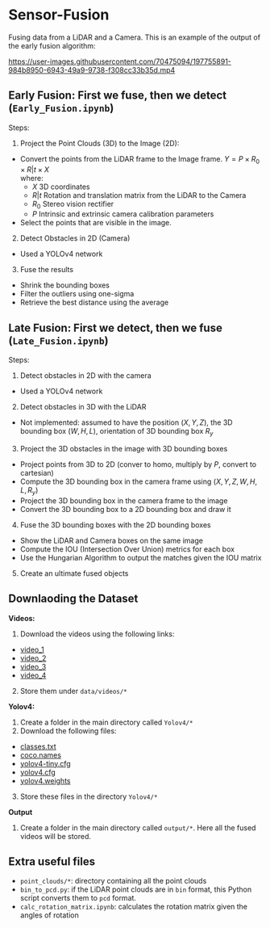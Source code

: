 # Sensor-Fusion
Fusing data from a LiDAR and a Camera. This is an example of the output of the early fusion algorithm:

https://user-images.githubusercontent.com/70475094/197755891-984b8950-6943-49a9-9738-f308cc33b35d.mp4

## Early Fusion: First we fuse, then we detect (`Early_Fusion.ipynb`)
Steps:
1. Project the Point Clouds (3D) to the Image (2D):
  - Convert the points from the LiDAR frame to the Image frame.
  $Y = P \times R_0 \times R|t \times X$\
  where:
    - $X$ 3D coordinates
    - $R|t$ Rotation and translation matrix from the LiDAR to the Camera
    - $R_0$ Stereo vision rectifier
    - $P$ Intrinsic and extrinsic camera calibration parameters 
  - Select the points that are visible in the image.
2. Detect Obstacles in 2D (Camera)
  - Used a YOLOv4 network
3. Fuse the results
  - Shrink the bounding boxes
  - Filter the outliers using one-sigma
  - Retrieve the best distance using the average


## Late Fusion: First we detect, then we fuse (`Late_Fusion.ipynb`)
Steps:
1. Detect obstacles in 2D with the camera
  - Used a YOLOv4 network
2. Detect obstacles in 3D with the LiDAR
  - Not implemented: assumed to have the position $(X, Y, Z)$, the 3D bounding box $(W, H, L)$, orientation of 3D bounding box $R_y$
3. Project the 3D obstacles in the image with 3D bounding boxes
  - Project points from 3D to 2D (conver to homo, multiply by $P$, convert to cartesian)
  - Compute the 3D bounding box in the camera frame using $(X, Y, Z, W, H, L , R_y)$
  - Project the 3D bounding box in the camera frame to the image
  - Convert the 3D bounding box to a 2D bounding box and draw it
4. Fuse the 3D bounding boxes with the 2D bounding boxes
  - Show the LiDAR and Camera boxes on the same image
  - Compute the IOU (Intersection Over Union) metrics for each box
  - Use the Hungarian Algorithm to output the matches given the IOU matrix
5. Create an ultimate fused objects

## Downlaoding the Dataset
**Videos:**
1. Download the videos using the following links:
  * [video_1](https://drive.google.com/drive/folders/1pjYqlStUbtcI46mKhakv0aAyZWxgNnmT)
  * [video_2](https://drive.google.com/drive/folders/1Fg5lW9eC61Fyk-y62EDHmIr4ezBHEfQk?usp=sharing)
  * [video_3](https://drive.google.com/drive/folders/1s4n_ukH7Ujp1V6u8GaYUZrLhNNDzZlmO?usp=sharing)
  * [video_4](https://drive.google.com/drive/folders/1MrRHWnuO2uZnmXCC38t3vq2d1lD4x2HJ?usp=sharing)
2. Store them under `data/videos/*`

**Yolov4:**
1. Create a folder in the main directory called `Yolov4/*`
2. Download the following files:
  * [classes.txt](https://drive.google.com/file/d/10O9H8syamaFgrBVekxOxH7RBwiTKYBFM/view?usp=drive_web)
  * [coco.names](https://drive.google.com/file/d/1pj4tuL9xockS0LO90zyy21xPKWTvx-xF/view?usp=drive_web)
  * [yolov4-tiny.cfg](https://drive.google.com/file/d/1B0mTKm_ugLUBUeabwvMpdY2lhz4XYWjZ/view?usp=drive_web)
  * [yolov4.cfg](https://drive.google.com/file/d/1KXySj9KOSJXewowAbBp5mMnf14A0BPvk/view?usp=drive_web)
  * [yolov4.weights](https://drive.google.com/file/d/1G7NrrJnOZU6TcKONc0B5ZuGvxbhoVsyM/view?usp=drive_web)
3. Store these files in the directory `Yolov4/*`

**Output**
1. Create a folder in the main directory called `output/*`. Here all the fused videos will be stored.

## Extra useful files
* `point_clouds/*`: directory containing all the point clouds
* `bin_to_pcd.py`: if the LiDAR point clouds are in `bin` format, this Python script converts them to `pcd` format.
* `calc_rotation_matrix.ipynb`: calculates the rotation matrix given the angles of rotation

